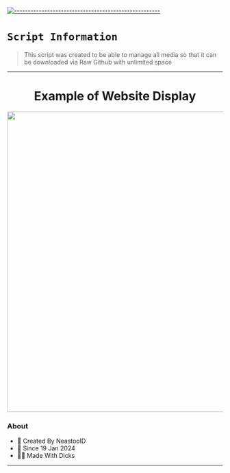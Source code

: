 [![-----------------------------------------------------](https://raw.githubusercontent.com/andreasbm/readme/master/assets/lines/colored.png)](#table-of-contents)

# `Script Information`
>This script was created to be able to manage all media so that it can be downloaded via Raw Github with unlimited space

---------

<h1 align="center">Example of Website Display</h1>
<p align="center">
  <img src="https://raw.githubusercontent.com/NeeasTooID/Static-HTML/main/media/Proyek%20Baru%20145%20%5BA699A9C%5D.png" width=700 />
</p>

### About
- 👤 Created By NeastooID
- 💌 Since 19 Jan 2024
- 👨‍💻 Made With Dicks 

------
